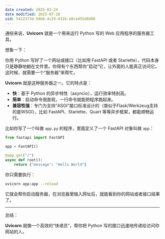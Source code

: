 ```yaml
---
date created: 2025-03-24
date modified: 2025-07-10
uid: 5422373d-94b0-4c29-831b-e8ce455d8d80
---
```


通俗来说，**Uvicorn** 就是一个用来运行 Python 写的 Web 应用程序的服务器工具。

想象一下：

你用 Python 写好了一个网站或接口（比如用 FastAPI 或者 Starlette），代码本身只是静静地躺在文件里。你得有个东西帮你“启动”它，让外面的人能真正访问它。这时候，就需要一个“服务器”来帮忙。

**Uvicorn** 就是这种服务器之一。它的特点是：

- **快**：基于 Python 的异步特性（asyncio），运行效率特别高。
- **简单**：启动命令很直观，一行命令就能把程序跑起来。
- **兼容性强**：专门为支持“ASGI”接口标准设计的（类似于Flask/Werkzeug支持的是WSGI），比如 FastAPI、Starlette、Quart 等等异步框架，都能顺畅运行。

比如你写了一个叫做 `app.py` 的程序，里面定义了一个 FastAPI 对象叫做 `app`：

```python
from fastapi import FastAPI

app = FastAPI()

@app.get("/")
async def root():
    return {"message": "Hello World"}
```

你只需要执行：

```bash
uvicorn app:app --reload
```

它就会帮你启动服务器，在浏览器里输入网址后，就能看到你的网站或者接口结果了。

---

总结：

**Uvicorn** 就像一个高效的“快递员”，帮你把 Python 写的接口迅速地传递给访问你网站的人。
